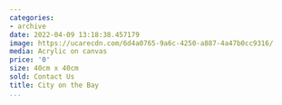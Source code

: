 ```yaml
---
categories:
- archive
date: 2022-04-09 13:18:38.457179
image: https://ucarecdn.com/6d4a0765-9a6c-4250-a887-4a47b0cc9316/
media: Acrylic on canvas
price: '0'
size: 40cm x 40cm
sold: Contact Us
title: City on the Bay
...
```


